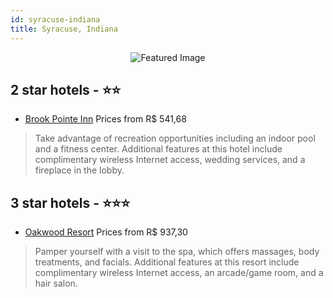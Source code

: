 ```yaml
---
id: syracuse-indiana
title: Syracuse, Indiana
---
```


<center><img src="https://i.travelapi.com/hotels/6000000/5770000/5765800/5765762/84611c33_z.jpg" alt="Featured Image" /></center>


##  2 star hotels - ⭐️⭐️

-    [Brook Pointe Inn](https://us.hurb.com/hotels/syracuse/brook-pointe-inn-JNP-JP253159?cmp=18055) Prices from R$ 541,68
   > Take advantage of recreation opportunities including an indoor pool and a fitness center. Additional features at this hotel include complimentary wireless Internet access, wedding services, and a fireplace in the lobby.

##  3 star hotels - ⭐️⭐️⭐️

-    [Oakwood Resort](https://us.hurb.com/hotels/syracuse/oakwood-resort-JNP-JP253124?cmp=18055) Prices from R$ 937,30
   > Pamper yourself with a visit to the spa, which offers massages, body treatments, and facials. Additional features at this resort include complimentary wireless Internet access, an arcade/game room, and a hair salon.
